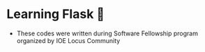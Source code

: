 # Learning Flask 🧪			
- These codes were written during Software Fellowship program organized by IOE Locus Community 